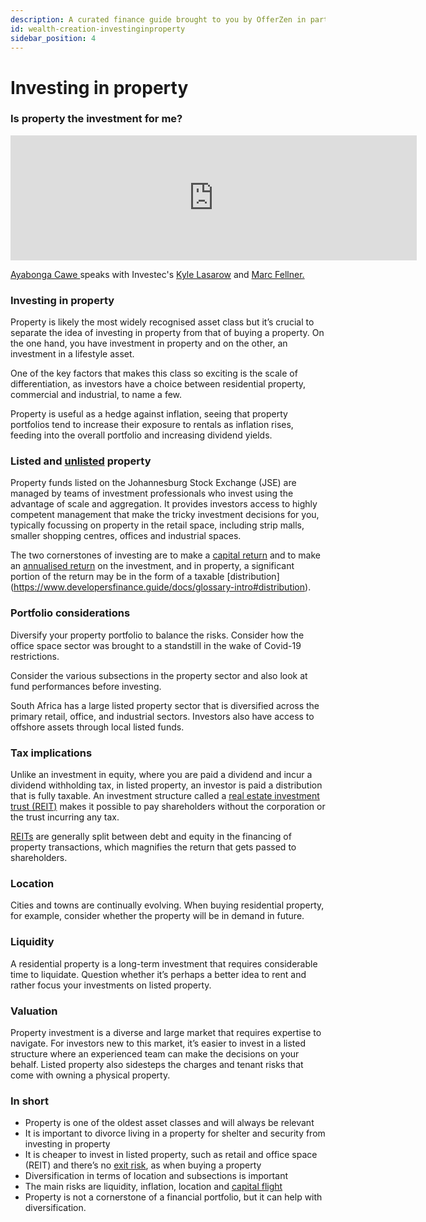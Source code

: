 ```yaml
---
description: A curated finance guide brought to you by OfferZen in partnership with Investec.
id: wealth-creation-investinginproperty
sidebar_position: 4
---
```

# Investing in property
### Is property the investment for me?

<iframe
      width="650"
      height="200"
      src="https://open.spotify.com/embed/episode/3kZMxtIxKPpXSKdkxHs4fR"
      frameborder="0"
      allow="accelerometer; autoplay; encrypted-media; gyroscope; picture-in-picture"
      allowfullscreen
></iframe>

[Ayabonga Cawe ](https://www.linkedin.com/in/ayabonga-cawe-70942746/?originalSubdomain=za)speaks with Investec's [Kyle Lasarow](https://www.linkedin.com/in/kylelasarow/) and [Marc Fellner.](https://www.linkedin.com/in/marc-fellner-1244b2103/?originalSubdomain=za)


### Investing in property

Property is likely the most widely recognised asset class but it’s crucial to separate the idea of investing in property from that of buying a property. On the one hand, you have investment in property and on the other, an investment in a lifestyle asset.

One of the key factors that makes this class so exciting is the scale of differentiation, as investors have a choice between residential property, commercial and industrial, to name a few.

Property is useful as a hedge against inflation, seeing that property portfolios tend to increase their exposure to rentals as inflation rises, feeding into the overall portfolio and increasing dividend yields.

### Listed and [unlisted](https://www.developersfinance.guide/docs/glossary-intro#unlisted-property-funds) property

Property funds listed on the Johannesburg Stock Exchange (JSE) are managed by teams of investment professionals who invest using the advantage of scale and aggregation. It provides investors access to highly competent management that make the tricky investment decisions for you, typically focussing on property in the retail space, including strip malls, smaller shopping centres, offices and industrial spaces.

The two cornerstones of investing are to make a [capital return](https://www.developersfinance.guide/docs/glossary-intro#capital) and to make an [annualised return](https://www.developersfinance.guide/docs/glossary-intro#annualised-return) on the investment, and in property, a significant portion of the return may be in the form of a taxable [distribution] (https://www.developersfinance.guide/docs/glossary-intro#distribution).

### Portfolio considerations

Diversify your property portfolio to balance the risks. Consider how the office space sector was brought to a standstill in the wake of Covid-19 restrictions.

Consider the various subsections in the property sector and also look at fund performances before investing.

South Africa has a large listed property sector that is diversified across the primary retail, office, and industrial sectors. Investors also have access to offshore assets through local listed funds.

### Tax implications

Unlike an investment in equity, where you are paid a dividend and incur a dividend withholding tax, in listed property, an investor is paid a distribution that is fully taxable. An investment structure called a [real estate investment trust (REIT)](https://www.developersfinance.guide/docs/glossary-intro#real-estate-investment-trust-reit) makes it possible to pay shareholders without the corporation or the trust incurring any tax.

[REITs](https://www.developersfinance.guide/docs/glossary-intro#real-estate-investment-trust-reit) are generally split between debt and equity in the financing of property transactions, which magnifies the return that gets passed to shareholders.

### Location

Cities and towns are continually evolving. When buying residential property, for example, consider whether the property will be in demand in future.

### Liquidity

A residential property is a long-term investment that requires considerable time to liquidate. Question whether it’s perhaps a better idea to rent and rather focus your investments on listed property.

### Valuation

Property investment is a diverse and large market that requires expertise to navigate. For investors new to this market, it’s easier to invest in a listed structure where an experienced team can make the decisions on your behalf. Listed property also sidesteps the charges and tenant risks that come with owning a physical property.&#x20;

### In short

* Property is one of the oldest asset classes and will always be relevant&#x20;
* It is important to divorce living in a property for shelter and security from investing in property
* It is cheaper to invest in listed property, such as retail and office space (REIT) and there’s no [exit risk](https://www.developersfinance.guide/docs/glossary-intro#exit-risk), as when buying a property&#x20;
* Diversification in terms of location and subsections is important&#x20;
* The main risks are liquidity, inflation, location and [capital flight](https://www.developersfinance.guide/docs/glossary-intro#capital-flight)&#x20;
* Property is not a cornerstone of a financial portfolio, but it can help with diversification.
